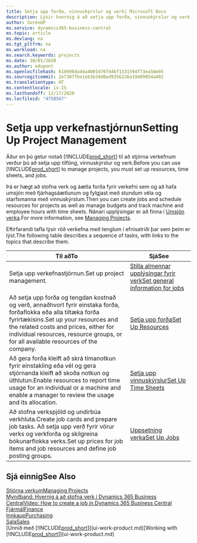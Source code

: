 ```yaml
---
title: Setja upp forða, vinnuskýrslur og verk| Microsoft Docs
description: Lýsir hvernig á að setja upp forða, vinnuskýrslur og verk til að stjórna verkefnum.
author: SorenGP
ms.service: dynamics365-business-central
ms.topic: article
ms.devlang: na
ms.tgt_pltfrm: na
ms.workload: na
ms.search.keywords: projects
ms.date: 10/01/2020
ms.author: edupont
ms.openlocfilehash: 6189968a44a4001d76f44bf1331594f73ea58e05
ms.sourcegitcommit: 2e7307fbe1eb3b34d0ad9356226a19409054a402
ms.translationtype: HT
ms.contentlocale: is-IS
ms.lasthandoff: 12/17/2020
ms.locfileid: "4758567"
---
```

# <a name="setting-up-project-management"></a><span data-ttu-id="201b1-103">Setja upp verkefnastjórnun</span><span class="sxs-lookup"><span data-stu-id="201b1-103">Setting Up Project Management</span></span>
<span data-ttu-id="201b1-104">Áður en þú getur notað [!INCLUDE[prod_short](includes/prod_short.md)] til að stjórna verkefnum verður þú að setja upp tilföng, vinnuskýrslur og verk.</span><span class="sxs-lookup"><span data-stu-id="201b1-104">Before you can use [!INCLUDE[prod_short](includes/prod_short.md)] to manage projects, you must set up resources, time sheets, and jobs.</span></span>

<span data-ttu-id="201b1-105">Þá er hægt að stofna verk og áætla forða fyrir verkefni sem og að hafa umsjón með fjárhagsáætlunum og fylgjast með stundum véla og starfsmanna með vinnuskýrslum.</span><span class="sxs-lookup"><span data-stu-id="201b1-105">Then you can create jobs and schedule resources for projects as well as manage budgets and track machine and employee hours with time sheets.</span></span> <span data-ttu-id="201b1-106">Nánari upplýsingar er að finna í [Umsjón verka](projects-manage-projects.md).</span><span class="sxs-lookup"><span data-stu-id="201b1-106">For more information, see [Managing Projects](projects-manage-projects.md).</span></span>  

<span data-ttu-id="201b1-107">Eftirfarandi tafla lýsir röð verkefna með tenglum í efnisatriði þar sem þeim er lýst.</span><span class="sxs-lookup"><span data-stu-id="201b1-107">The following table describes a sequence of tasks, with links to the topics that describe them.</span></span>

| <span data-ttu-id="201b1-108">Til að</span><span class="sxs-lookup"><span data-stu-id="201b1-108">To</span></span> | <span data-ttu-id="201b1-109">Sjá</span><span class="sxs-lookup"><span data-stu-id="201b1-109">See</span></span> |
| --- | --- |
| <span data-ttu-id="201b1-110">Setja upp verkefnastjórnun.</span><span class="sxs-lookup"><span data-stu-id="201b1-110">Set up project management.</span></span>|[<span data-ttu-id="201b1-111">Stilla almennar upplýsingar fyrir verk</span><span class="sxs-lookup"><span data-stu-id="201b1-111">Set general information for jobs</span></span>](projects-how-setup-jobs.md#to-set-general-information-for-jobs)|
| <span data-ttu-id="201b1-112">Að setja upp forða og tengdan kostnað og verð, annaðhvort fyrir einstaka forða, forðaflokka eða alla tiltæka forða fyrirtækisins.</span><span class="sxs-lookup"><span data-stu-id="201b1-112">Set up your resources and the related costs and prices, either for individual resources, resource groups, or for all available resources of the company.</span></span> |[<span data-ttu-id="201b1-113">Setja upp forða</span><span class="sxs-lookup"><span data-stu-id="201b1-113">Set Up Resources</span></span>](projects-how-setup-resources.md) |
| <span data-ttu-id="201b1-114">Að gera forða kleift að skrá tímanotkun fyrir einstakling eða vél og gera stjórnanda kleift að skoða notkun og úthlutun.</span><span class="sxs-lookup"><span data-stu-id="201b1-114">Enable resources to report time usage for an individual or a machine and enable a manager to review the usage and its allocation.</span></span> |[<span data-ttu-id="201b1-115">Setja upp vinnuskýrslur</span><span class="sxs-lookup"><span data-stu-id="201b1-115">Set Up Time Sheets</span></span>](projects-how-setup-time-sheets.md) |
| <span data-ttu-id="201b1-116">Að stofna verkspjöld og undirbúa verkhluta.</span><span class="sxs-lookup"><span data-stu-id="201b1-116">Create job cards and prepare job tasks.</span></span> <span data-ttu-id="201b1-117">Að setja upp verð fyrir vörur verks og verkforða og skilgreina bókunarflokka verks.</span><span class="sxs-lookup"><span data-stu-id="201b1-117">Set up prices for job items and job resources and define job posting groups.</span></span> |[<span data-ttu-id="201b1-118">Uppsetning verka</span><span class="sxs-lookup"><span data-stu-id="201b1-118">Set Up Jobs</span></span>](projects-how-setup-jobs.md) |

## <a name="see-also"></a><span data-ttu-id="201b1-119">Sjá einnig</span><span class="sxs-lookup"><span data-stu-id="201b1-119">See Also</span></span>

[<span data-ttu-id="201b1-120">Stjórna verkum</span><span class="sxs-lookup"><span data-stu-id="201b1-120">Managing Projects</span></span>](projects-manage-projects.md)  
[<span data-ttu-id="201b1-121">Myndband: Hvernig á að stofna verk í Dynamics 365 Business Central</span><span class="sxs-lookup"><span data-stu-id="201b1-121">Video: How to create a job in Dynamics 365 Business Central</span></span>](https://www.youtube.com/watch?v=VqaPWr7BWmw)  
[<span data-ttu-id="201b1-122">Fjármál</span><span class="sxs-lookup"><span data-stu-id="201b1-122">Finance</span></span>](finance.md)  
[<span data-ttu-id="201b1-123">Innkaup</span><span class="sxs-lookup"><span data-stu-id="201b1-123">Purchasing</span></span>](purchasing-manage-purchasing.md)  
[<span data-ttu-id="201b1-124">Sala</span><span class="sxs-lookup"><span data-stu-id="201b1-124">Sales</span></span>](sales-manage-sales.md)  
<span data-ttu-id="201b1-125">[Unnið með [!INCLUDE[prod_short](includes/prod_short.md)]](ui-work-product.md)</span><span class="sxs-lookup"><span data-stu-id="201b1-125">[Working with [!INCLUDE[prod_short](includes/prod_short.md)]](ui-work-product.md)</span></span>  
